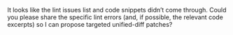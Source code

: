 It looks like the lint issues list and code snippets didn’t come through. Could you please share the specific lint errors (and, if possible, the relevant code excerpts) so I can propose targeted unified-diff patches?